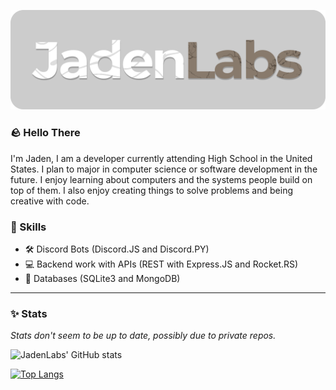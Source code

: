 ![JadenLabs](https://github.com/JadenLabs/JadenLabs/blob/main/assets/jadenlabs_logo.png)

### 🪨 Hello There

I'm Jaden, I am a developer currently attending High School in the United States. I plan to major in computer science or software development in the future.
I enjoy learning about computers and the systems people build on top of them. I also enjoy creating things to solve problems and being creative with code.

### 💠 Skills
- 🛠️ Discord Bots (Discord.JS and Discord.PY)
- 💻 Backend work with APIs (REST with Express.JS and Rocket.RS)
- 📜 Databases (SQLite3 and MongoDB)

---
### ✨ Stats
*Stats don't seem to be up to date, possibly due to private repos.*

![JadenLabs' GitHub stats](https://github-readme-stats.vercel.app/api?username=jadenlabs&show_icons=true&theme=graywhite)

[![Top Langs](https://github-readme-stats.vercel.app/api/top-langs/?username=jadenlabs)](https://github.com/anuraghazra/github-readme-stats)
